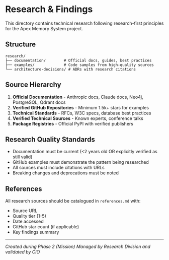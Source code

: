 # Research & Findings

This directory contains technical research following research-first principles for the Apex Memory System project.

## Structure

```
research/
├── documentation/        # Official docs, guides, best practices
├── examples/             # Code samples from high-quality sources
└── architecture-decisions/ # ADRs with research citations
```

## Source Hierarchy

1. **Official Documentation** - Anthropic docs, Claude docs, Neo4j, PostgreSQL, Qdrant docs
2. **Verified GitHub Repositories** - Minimum 1.5k+ stars for examples
3. **Technical Standards** - RFCs, W3C specs, database best practices
4. **Verified Technical Sources** - Known experts, conference talks
5. **Package Registries** - Official PyPI with verified publishers

## Research Quality Standards

- Documentation must be current (<2 years old OR explicitly verified as still valid)
- GitHub examples must demonstrate the pattern being researched
- All sources must include citations with URLs
- Breaking changes and deprecations must be noted

## References

All research sources should be catalogued in `references.md` with:
- Source URL
- Quality tier (1-5)
- Date accessed
- GitHub star count (if applicable)
- Key findings summary

---

*Created during Phase 2 (Mission)*
*Managed by Research Division and validated by CIO*
